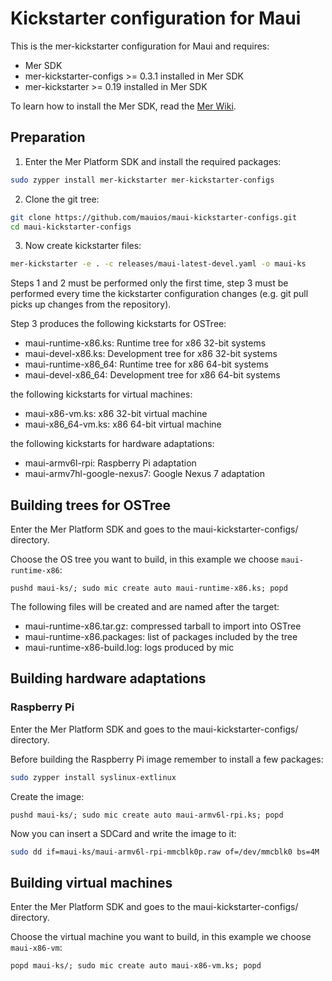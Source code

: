Kickstarter configuration for Maui
==================================

This is the mer-kickstarter configuration for Maui and requires:

* Mer SDK
* mer-kickstarter-configs >= 0.3.1 installed in Mer SDK
* mer-kickstarter >= 0.19 installed in Mer SDK

To learn how to install the Mer SDK, read the [Mer Wiki](https://wiki.merproject.org/wiki/Platform_SDK).

## Preparation

1) Enter the Mer Platform SDK and install the required packages:

```sh
sudo zypper install mer-kickstarter mer-kickstarter-configs
```

2) Clone the git tree:

```sh
git clone https://github.com/mauios/maui-kickstarter-configs.git
cd maui-kickstarter-configs
```

3) Now create kickstarter files:

```sh
mer-kickstarter -e . -c releases/maui-latest-devel.yaml -o maui-ks
```

Steps 1 and 2 must be performed only the first time, step 3 must be performed every time
the kickstarter configuration changes (e.g. git pull picks up changes from the repository).

Step 3 produces the following kickstarts for OSTree:

* maui-runtime-x86.ks: Runtime tree for x86 32-bit systems
* maui-devel-x86.ks: Development tree for x86 32-bit systems
* maui-runtime-x86_64: Runtime tree for x86 64-bit systems
* maui-devel-x86_64: Development tree for x86 64-bit systems

the following kickstarts for virtual machines:

* maui-x86-vm.ks: x86 32-bit virtual machine
* maui-x86_64-vm.ks: x86 64-bit virtual machine

the following kickstarts for hardware adaptations:

* maui-armv6l-rpi: Raspberry Pi adaptation
* maui-armv7hl-google-nexus7: Google Nexus 7 adaptation

## Building trees for OSTree

Enter the Mer Platform SDK and goes to the maui-kickstarter-configs/ directory.

Choose the OS tree you want to build, in this example we choose `maui-runtime-x86`:

```
pushd maui-ks/; sudo mic create auto maui-runtime-x86.ks; popd
```

The following files will be created and are named after the target:

* maui-runtime-x86.tar.gz: compressed tarball to import into OSTree
* maui-runtime-x86.packages: list of packages included by the tree
* maui-runtime-x86-build.log: logs produced by mic

## Building hardware adaptations

### Raspberry Pi

Enter the Mer Platform SDK and goes to the maui-kickstarter-configs/ directory.

Before building the Raspberry Pi image remember to install a few packages:

```sh
sudo zypper install syslinux-extlinux
```

Create the image:

```
pushd maui-ks/; sudo mic create auto maui-armv6l-rpi.ks; popd
```

Now you can insert a SDCard and write the image to it:

```sh
sudo dd if=maui-ks/maui-armv6l-rpi-mmcblk0p.raw of=/dev/mmcblk0 bs=4M
```

## Building virtual machines

Enter the Mer Platform SDK and goes to the maui-kickstarter-configs/ directory.

Choose the virtual machine you want to build, in this example we choose `maui-x86-vm`:

```
popd maui-ks/; sudo mic create auto maui-x86-vm.ks; popd
```
